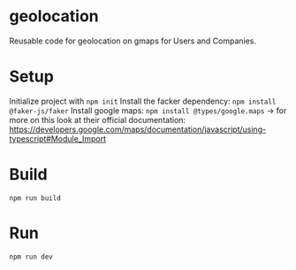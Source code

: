 # geolocation
Reusable code for geolocation on gmaps for Users and Companies.

# Setup
Initialize project with `npm init`
Install the facker dependency: `npm install @faker-js/faker`
Install google maps: `npm install @types/google.maps` -> for more on this look at their official documentation: https://developers.google.com/maps/documentation/javascript/using-typescript#Module_Import

# Build
`npm run build`

# Run
`npm run dev`

